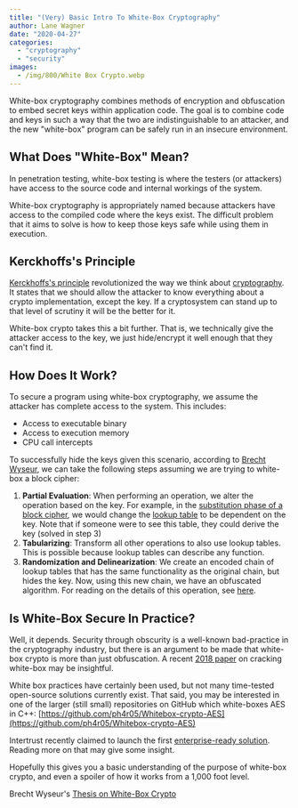 ```yaml
---
title: "(Very) Basic Intro To White-Box Cryptography"
author: Lane Wagner
date: "2020-04-27"
categories: 
  - "cryptography"
  - "security"
images:
  - /img/800/White Box Crypto.webp
---
```


White-box cryptography combines methods of encryption and obfuscation to embed secret keys within application code. The goal is to combine code and keys in such a way that the two are indistinguishable to an attacker, and the new "white-box" program can be safely run in an insecure environment.

## What Does "White-Box" Mean?

In penetration testing, white-box testing is where the testers (or attackers) have access to the source code and internal workings of the system.

White-box cryptography is appropriately named because attackers have access to the compiled code where the keys exist. The difficult problem that it aims to solve is how to keep those keys safe while using them in execution.

## Kerckhoffs's Principle

[Kerckhoffs's principle](https://en.wikipedia.org/wiki/Kerckhoffs%27s_principle) revolutionized the way we think about [cryptography](/cryptography/what-is-cryptography/). It states that we should allow the attacker to know everything about a crypto implementation, except the key. If a cryptosystem can stand up to that level of scrutiny it will be the better for it.

White-box crypto takes this a bit further. That is, we technically give the attacker access to the key, we just hide/encrypt it well enough that they can't find it.

## How Does It Work?

To secure a program using white-box cryptography, we assume the attacker has complete access to the system. This includes:

- Access to executable binary
- Access to execution memory
- CPU call intercepts

To successfully hide the keys given this scenario, according to [Brecht Wyseur](https://www.esat.kuleuven.be/cosic/publications/thesis-152.pdf), we can take the following steps assuming we are trying to white-box a block cipher:

1. **Partial Evaluation**: When performing an operation, we alter the operation based on the key. For example, in the [substitution phase of a block cipher](/cryptography/aes-256-cipher/), we would change the [lookup table](https://en.wikipedia.org/wiki/S-box) to be dependent on the key. Note that if someone were to see this table, they could derive the key (solved in step 3)
2. **Tabularizing**: Transform all other operations to also use lookup tables. This is possible because lookup tables can describe any function.
3. **Randomization and Delinearization**: We create an encoded chain of lookup tables that has the same functionality as the original chain, but hides the key. Now, using this new chain, we have an obfuscated algorithm. For reading on the details of this operation, see [here](https://www.esat.kuleuven.be/cosic/publications/thesis-152.pdf#page=74).

## Is White-Box Secure In Practice?

Well, it depends. Security through obscurity is a well-known bad-practice in the cryptography industry, but there is an argument to be made that white-box crypto is more than just obfuscation. A recent [2018 paper](https://eprint.iacr.org/2018/098.pdf) on cracking white-box may be insightful.

White box practices have certainly been used, but not many time-tested open-source solutions currently exist. That said, you may be interested in one of the larger (still small) repositories on GitHub which white-boxes AES in C++: [https://github.com/ph4r05/Whitebox-crypto-AES](https://github.com/ph4r05/Whitebox-crypto-AES)

Intertrust recently claimed to launch the first [enterprise-ready solution](https://www.businesswire.com/news/home/20200224005912/en/Intertrust-Launches-Enterprise-Ready-White-Box-Cryptography-Solution-Web). Reading more on that may give some insight.

Hopefully this gives you a basic understanding of the purpose of white-box crypto, and even a spoiler of how it works from a 1,000 foot level.

Brecht Wyseur's [Thesis on White-Box Crypto](https://www.esat.kuleuven.be/cosic/publications/thesis-152.pdf)
